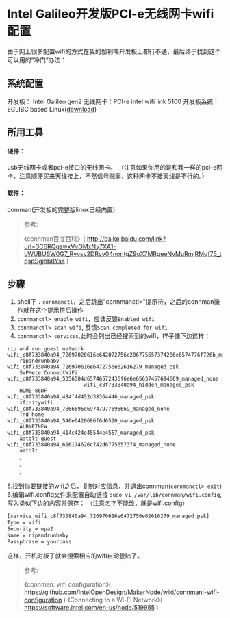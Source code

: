 # Intel Galileo开发版PCI-e无线网卡wifi配置

由于网上很多配置wifi的方式在我的伽利略开发板上都行不通，最后终于找到这个可以用的“冷门”办法：

## 系统配置

开发板： Intel Galileo gen2
无线网卡：PCI-e intel wifi link 5100
开发板系统： EGLIBC based Linux([download](https://software.intel.com/en-us/iot/hardware/galileo/downloads))


## 所用工具

#### 硬件：
usb无线网卡或者pci-e接口的无线网卡。
（注意如果你用的是和我一样的pci-e网卡，注意顺便买来天线接上，不然信号贼弱，这种网卡不接天线是不行的。）

#### 软件：
comman(开发板的完整版linux已经内置)

> 参考:
>
>《connman百度百科》( http://baike.baidu.com/link?url=3C6RQqswxVvGMxNy7XA1-bWUBU6W0G7_Rvvsv2DRyv04nontgZ9oX7MRgeeNvMuRmjRMqf75_tqspSgjhb8Ysa )

## 步骤
1. shell下：`connmanctl`，之后跳出"connmanctl>"提示符，之后的connman操作就在这个提示符后操作
2. `connmanctl> enable wifi`，应该反馈`Enabled wifi`
3. `connmanctl> scan wifi`, 反馈`Scan completed for wifi`
4. `connmanctl> services`,此时会列出已经搜索到的wifi，样子像下边这样：
~~~
rip and run guest network wifi_c8f733840a94_72697020616e642072756e206775657374206e6574776f726b_managed_psk
    ripandrunbaby        wifi_c8f733840a94_726970616e6472756e62616279_managed_psk
    SVPMeterConnectWiFi  wifi_c8f733840a94_5356504d65746572436f6e6e65637457694669_managed_none
                         wifi_c8f733840a94_hidden_managed_psk
    HOME-86DF            wifi_c8f733840a94_484f4d452d38364446_managed_psk
    xfinitywifi          wifi_c8f733840a94_7866696e69747977696669_managed_none
    Tnd home             wifi_c8f733840a94_546e6420686f6d6520_managed_psk
    ALBNETNEW            wifi_c8f733840a94_414c424e45544e4557_managed_psk
    aatblt-guest         wifi_c8f733840a94_616174626c742d6775657374_managed_none
    aatblt               
    。
    。
    。
~~~
5.找到你要链接的wifi之后，复制对应信息，并退出connman(`connmanctl> exit`)
6.编辑wifi.config文件来配置自动链接 `sudo vi /var/lib/connman/wifi.config`,写入类似下边的内容并保存：
（注意名字不能改，就是wifi.config）

~~~bash
[service_wifi_c8f733840a94_726970616e6472756e62616279_managed_psk]
Type = wifi
Security = wpa2
Name = ripandrunbaby
Passphrase = yourpass
~~~

这样，开机时板子就会搜索相应的wifi自动登陆了。

> 参考:
> 
> 《connman: wifi configuration》( https://github.com/IntelOpenDesign/MakerNode/wiki/connman:-wifi-configuration )
> 《Connecting to a Wi-Fi Network》( https://software.intel.com/en-us/node/519955 )